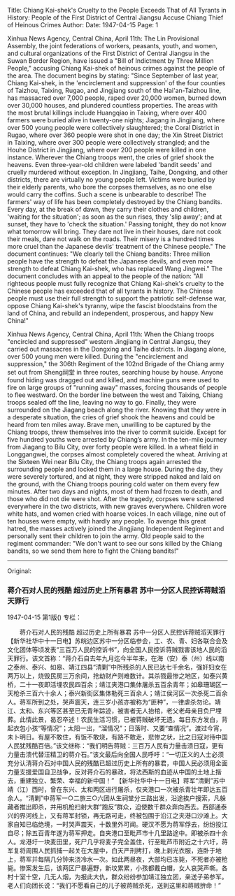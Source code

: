 Title: Chiang Kai-shek's Cruelty to the People Exceeds That of All Tyrants in History: People of the First District of Central Jiangsu Accuse Chiang Thief of Heinous Crimes
Author:
Date: 1947-04-15
Page: 1

Xinhua News Agency, Central China, April 11th: The Lin Provisional Assembly, the joint federations of workers, peasants, youth, and women, and cultural organizations of the First District of Central Jiangsu in the Suwan Border Region, have issued a "Bill of Indictment by Three Million People," accusing Chiang Kai-shek of heinous crimes against the people of the area. The document begins by stating: "Since September of last year, Chiang Kai-shek, in the 'encirclement and suppression' of the four counties of Taizhou, Taixing, Rugao, and Jingjiang south of the Hai'an-Taizhou line, has massacred over 7,000 people, raped over 20,000 women, burned down over 30,000 houses, and plundered countless properties. The areas with the most brutal killings include Huangqiao in Taixing, where over 400 farmers were buried alive in twenty-one nights; Jiagang in Jingjiang, where over 500 young people were collectively slaughtered; the Coral District in Rugao, where over 360 people were shot in one day; the Xin Street District in Taixing, where over 300 people were collectively strangled; and the Houhe District in Jingjiang, where over 200 people were killed in one instance. Wherever the Chiang troops went, the cries of grief shook the heavens. Even three-year-old children were labeled 'bandit seeds' and cruelly murdered without exception. In Jingjiang, Taihe, Dongxing, and other districts, there are virtually no young people left. Victims were buried by their elderly parents, who bore the corpses themselves, as no one else would carry the coffins. Such a scene is unbearable to describe! The farmers' way of life has been completely destroyed by the Chiang bandits. Every day, at the break of dawn, they carry their clothes and children, 'waiting for the situation'; as soon as the sun rises, they 'slip away'; and at sunset, they have to 'check the situation.' Passing tonight, they do not know what tomorrow will bring. They dare not live in their houses, dare not cook their meals, dare not walk on the roads. Their misery is a hundred times more cruel than the Japanese devils' treatment of the Chinese people." The document continues: "We clearly tell the Chiang bandits: Three million people have the strength to defeat the Japanese devils, and even more strength to defeat Chiang Kai-shek, who has replaced Wang Jingwei." The document concludes with an appeal to the people of the nation: "All righteous people must fully recognize that Chiang Kai-shek's cruelty to the Chinese people has exceeded that of all tyrants in history. The Chinese people must use their full strength to support the patriotic self-defense war, oppose Chiang Kai-shek's tyranny, wipe the fascist bloodstains from the land of China, and rebuild an independent, prosperous, and happy New China!"

Xinhua News Agency, Central China, April 11th: When the Chiang troops "encircled and suppressed" western Jingjiang in Central Jiangsu, they carried out massacres in the Dongxing and Taihe districts. In Jiagang alone, over 500 young men were killed. During the "encirclement and suppression," the 306th Regiment of the 102nd Brigade of the Chiang army set out from Sheng祠堂 in three routes, searching house by house. Anyone found hiding was dragged out and killed, and machine guns were used to fire on large groups of "running away" masses, forcing thousands of people to flee westward. On the border line between the west and Taixing, Chiang troops sealed off the line, leaving no way to go. Finally, they were surrounded on the Jiagang beach along the river. Knowing that they were in a desperate situation, the cries of grief shook the heavens and could be heard from ten miles away. Brave men, unwilling to be captured by the Chiang troops, threw themselves into the river to commit suicide. Except for five hundred youths were arrested by Chiang’s army. In the ten-mile journey from Jiagang to Bilu City, over forty people were killed. In a wheat field in Longgangwei, the corpses almost completely covered the wheat. Arriving at the Sixteen Wei near Bilu City, the Chiang troops again arrested the surrounding people and locked them in a large house. During the day, they were severely tortured, and at night, they were stripped naked and laid on the ground, with the Chiang troops pouring cold water on them every few minutes. After two days and nights, most of them had frozen to death, and those who did not die were shot. After the tragedy, corpses were scattered everywhere in the two districts, with new graves everywhere. Children wore white hats, and women cried with hoarse voices. In each village, nine out of ten houses were empty, with hardly any people. To avenge this great hatred, the masses actively joined the Jingjiang Independent Regiment and personally sent their children to join the army. Old people said to the regiment commander: "We don't want to see our sons killed by the Chiang bandits, so we send them here to fight the Chiang bandits!"



<hr /> 

Original: 


### 蒋介石对人民的残酷  超过历史上所有暴君  苏中一分区人民控诉蒋贼滔天罪行

1947-04-15
第1版()
专栏：

　　蒋介石对人民的残酷
    超过历史上所有暴君
    苏中一分区人民控诉蒋贼滔天罪行
    【新华社华中十一日电】苏皖边区苏中一分区临参会，工、农、青、妇各联合会及文化团体等顷发表“三百万人民的控诉书”，向全国人民控诉蒋贼戮害该地人民的滔天罪行。该文首称：“蒋介石自去年九月迄今半年来，在海（安）泰（州）线以南之泰州、泰兴、如皋、靖江四县“清剿”中所残杀的人民已达七千余名，强奸妇女在两万以上，烧毁民房三万余间，抢劫财产则难数计。其杀戮最惨之地区，如泰兴黄桥，二十一夜即活埋农民四百余；靖江夹港口集体屠杀五百余青年；如皋珊瑚区一天枪杀三百六十余人；泰兴新街区集体勒死三百余人；靖江侯河区一次杀死二百余人。蒋军所到之处，哭声震天，连三岁小孩亦被称为“匪种”，一律虐杀勿论。靖江、太和、东兴等区甚至已无青年踪迹，被害者无人抬棺，老父老母亲目负尸埋葬。此情此景，曷忍卒述！农民生活习惯，已被蒋贼破坏无遗。每日东方发白，背起衣包小孩“等情况”；太阳一出，“溜情况”；日落时、又要“查情况”。渡过今宵，未卜明日。有屋不敢住，有饭不敢烧，有路不敢走，悲惨之状，比之日寇对待中国人民犹残酷百倍。”该文继称：“我们明告蒋贼：三百万人民有力量击溃日寇，更有力量击溃代替汪精卫的蒋介石。”该文最后向全国人民呼吁：“一切正义的人士必须充分认清蒋介石对中国人民的残酷已超过历史上所有的暴君，中国人民必须用全面力量支援爱国自卫战争，反对蒋介石的暴政，将法西斯的血迹从中国的土地上揩去，重建独立、繁荣、幸福的新中国！”
    【新华社华中十一日电】蒋军“清剿”苏中靖（江）西时，曾在东兴、太和两区进行屠杀，仅夹港口一次被杀青壮年即达五百余人。“清剿”中蒋军一○二旅三○六团从生祠堂分三路出发，沿途挨户搜索，凡躲藏者推出即杀，并用机枪扫射大群“跑反”群众，迫使数千群众奔向西去。西部通泰兴的界河线上，又有蒋军封锁，再无路可走，终被包围于沿江之夹港口沙滩上。大家自知已临绝境，一时哭声震天，十数里外可闻。硬汉不愿为蒋军俘去，纷纷投江自尽；除五百青年遂为蒋军押走。自夹港口至毗芦市十几里路途中。即被杀四十余人。龙港圩一块麦田里，死尸几乎将麦子完全盖住，行至毗芦市附近之十六圩，蒋军复将周围人民抓捕一起关在大屋中，白天严刑拷打，晚上剥光衣服，连卧于地上，蒋军并每隔几分钟来浇冷水一次。如此两昼夜，大部均已冻毙，不死者亦被枪毙。惨案发生后，该两区尸暴遍野，新坟累累，小孩都戴白帽，女人哀哭声嘶。各村十室十空，几无人烟，为报此大仇，群众纷纷参加靖江独立团，亲送子弟参军。老人们向团长说：“我们不愿看自己的儿子被蒋贼杀死，送到这里和蒋贼拚命！”

